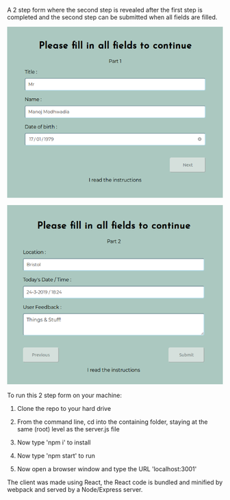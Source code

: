 A 2 step form where the second step is revealed after the first step is completed and the second step can be submitted when all fields are filled.

![Step 1](https://github.com/Muffinman75/wizard-challenge/blob/master/client/screenshots/Screenshot_2019-03-24%20Wizard.png)

![Step 2](<https://github.com/Muffinman75/wizard-challenge/blob/master/client/screenshots/Screenshot_2019-03-24%20Wizard(1).png>)

To run this 2 step form on your machine:

1.  Clone the repo to your hard drive

2.  From the command line, cd into the containing folder, staying at the same (root) level as the server.js file

3.  Now type 'npm i' to install

4.  Now type 'npm start' to run

5.  Now open a browser window and type the URL 'localhost:3001'

The client was made using React, the React code is bundled and minified by webpack and served by a Node/Express server.
